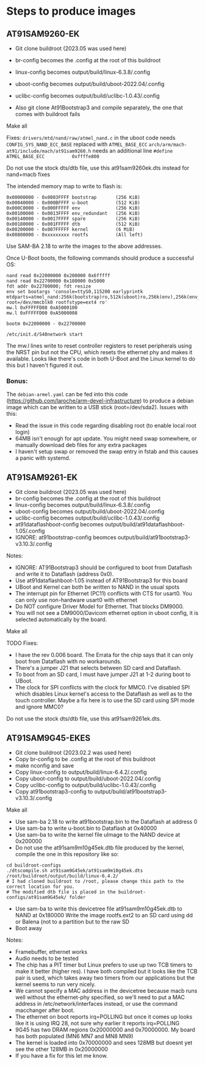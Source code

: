 # Steps to produce images

## AT91SAM9260-EK

- Git clone buildroot (2023.05 was used here)
- br-config becomes the .config at the root of this buildroot
- linux-config becomes output/build/linux-6.3.8/.config
- uboot-config becomes output/build/uboot-2022.04/.config
- uclibc-config becomes output/build/uclibc-1.0.43/.config

- Also git clone At91Bootstrap3 and compile separately, the one that comes with buildroot fails

Make all

Fixes:
`drivers/mtd/nand/raw/atmel_nand.c` in the uboot code needs `CONFIG_SYS_NAND_ECC_BASE` replaced with `ATMEL_BASE_ECC`
`arch/arm/mach-at91/include/mach/at91sam9260.h` needs an additional line `#define ATMEL_BASE_ECC          0xffffe800`


Do not use the stock dts/dtb file, use this at91sam9260ek.dts instead for nand+macb fixes

The intended memory map to write to flash is:
```
0x00000000 - 0x0003FFFF bootstrap       (256 KiB)
0x00040000 - 0x000BFFFF u-boot          (512 KiB)
0x000C0000 - 0x000FFFFF env             (256 KiB)
0x00100000 - 0x0013FFFF env_redundant   (256 KiB)
0x00140000 - 0x0017FFFF spare           (256 KiB)
0x00180000 - 0x001FFFFF dtb             (512 KiB)
0x00200000 - 0x007FFFFF kernel          (6 MiB)
0x00800000 - 0xxxxxxxxx rootfs          (All left)
```

Use SAM-BA 2.18 to write the images to the above addresses.

Once U-Boot boots, the following commands should produce a successful OS:

```
nand read 0x22000000 0x200000 0x6fffff
nand read 0x22700000 0x180000 0x5000
fdt addr 0x22700000; fdt resize
env set bootargs 'console=ttyS0,115200 earlyprintk mtdparts=atmel_nand:256k(bootstrap)ro,512k(uboot)ro,256k(env),256k(env_redundant),256k(spare),512k(dtb),6M(kernel)ro,26M(rootfs) root=/dev/mmcblk0 rootfstype=ext4 ro'
mw.l 0xFFFFFD08 0xA5000100
mw.l 0xFFFFFD00 0xA5000008

bootm 0x22000000 - 0x22700000

/etc/init.d/S40network start
```

The mw.l lines write to reset controller registers to reset peripherals using the NRST pin but not the CPU, which resets the ethernet phy and makes it available. Looks like there's code in both U-Boot and the Linux kernel to do this but I haven't figured it out.


### Bonus: 

The `debian-armel.yaml` can be fed into this code (https://github.com/laroche/arm-devel-infrastructure) to produce a debian image which can be written to a USB stick (root=/dev/sda2). Issues with this:

- Read the issue in this code regarding disabling root (to enable local root login)
- 64MB isn't enough for apt update. You might need swap somewhere, or manually download deb files for any extra packages
- I haven't setup swap or removed the swap entry in fstab and this causes a panic with systemd. 



## AT91SAM9261-EK

- Git clone buildroot (2023.05 was used here)
- br-config becomes the .config at the root of this buildroot
- linux-config becomes output/build/linux-6.3.8/.config
- uboot-config becomes output/build/uboot-2022.04/.config
- uclibc-config becomes output/build/uclibc-1.0.43/.config
- at91dataflashboot-config becomes output/build/at91dataflashboot-1.05/.config
- IGNORE: at91bootstrap-config beomces output/build/at91bootstrap3-v3.10.3/.config

Notes: 
- IGNORE: AT91Bootstrap3 should be configured to boot from Dataflash and write it to Dataflash (address 0x0).
- Use at91dataflashboot-1.05 instead of AT91Bootstrap3 for this board
- UBoot and Kernel can both be written to NAND in the usual spots
- The interrupt pin for Ethernet (PC11) conflicts with CTS for usart0. You can only use non-hardware usart0 with ethernet
- Do NOT configure Driver Model for Ethernet. That blocks DM9000.
- You will not see a DM9000/Davicom ethernet option in uboot config, it is selected automatically by the board.


Make all

TODO Fixes:
- I have the rev 0.006 board. The Errata for the chip says that it can only boot from Dataflash with no workarounds.
- There's a jumper J21 that selects between SD card and Dataflash.
- To boot from an SD card, I must have jumper J21 at 1-2 during boot to UBoot.
- The clock for SPI conflicts with the clock for MMC0. I've disabled SPI which disables Linux kernel's access to the Dataflash as well as to the touch controller. Maybe a fix here is to use the SD card using SPI mode and ignore MMC0?


Do not use the stock dts/dtb file, use this at91sam9261ek.dts.



## AT91SAM9G45-EKES

- Git clone buildroot (2023.02.2 was used here)
- Copy br-config to be .config at the root of this buildroot
- make nconfig and save
- Copy linux-config to output/build/linux-6.4.2/.config
- Copy uboot-config to output/build/uboot-2022.04/.config
- Copy uclibc-config to output/build/uclibc-1.0.43/.config
- Copy at91bootstrap3-config to output/build/at91bootstrap3-v3.10.3/.config

Make all

- Use sam-ba 2.18 to write at91bootstrap.bin to the Dataflash at address 0
- Use sam-ba to write u-boot.bin to Dataflash at 0x40000
- Use sam-ba to write the kernel file uImage to the NAND device at 0x200000
- Do not use the at91sam9m10g45ek.dtb file produced by the kernel, compile the one in this repository like so:
```
cd buildroot-configs
./dtscompile.sh at91sam9G45ek/at91sam9m10g45ek.dts /root/buildroot/output/build/linux-6.4.2/
# I had cloned buildroot to /root, please change this path to the correct location for you.
# The modified dtb file is placed in the buildroot-configs/at91sam9G45ek/ folder 
```
- Use sam-ba to write this devicetree file at91sam9m10g45ek.dtb to NAND at 0x180000
Write the image rootfs.ext2 to an SD card using dd or Balena (not to a partition but to the raw SD
- Boot away

Notes:
- Framebuffer, ethernet works
- Audio needs to be tested
- The chip has a PIT timer but Linux prefers to use up two TCB timers to make it better (higher res). I have both compiled but it looks like the TCB pair is used, which takes away two timers from our applications but the kernel seems to run very nicely.
- We cannot specify a MAC address in the devicetree because macb runs well without the ethernet-phy specified, so we'll need to put a MAC address in /etc/network/interfaces instead, or use the command macchanger after boot.
- The ethernet on boot reports irq=POLLING but once it comes up looks like it is using IRQ 28, not sure why earlier it reports irq=POLLING
- 9G45 has two DRAM regions 0x20000000 and 0x70000000. My board has both populated (MN6 MN7 and MN8 MN9)
- The kernel is loaded into 0x70000000 and sees 128MB but doesnt yet see the other 128MB in 0x20000000
- If you have a fix for this let me know.

